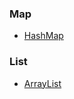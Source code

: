 ### Map

* [HashMap](/content/2_SourceCode/map/HashMap.md)

### List

* [ArrayList](/content/2_SourceCode/list/ArrayList.md)